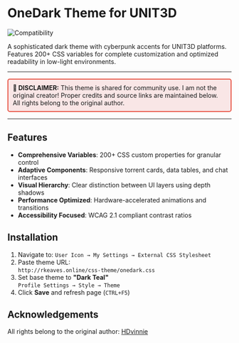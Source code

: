 # OneDark Theme for UNIT3D 

![Compatibility](https://img.shields.io/badge/Platform-UNIT3D-darkcyan)

A sophisticated dark theme with cyberpunk accents for UNIT3D platforms. Features 200+ CSS variables for complete customization and optimized readability in low-light environments.

---

<div style="border: 2px solid #e74c3c; background-color: #f9e6e6; padding: 10px; border-radius: 5px; margin: 15px 0;">
  <strong>📢 DISCLAIMER:</strong> This theme is shared for community use. I am not the original creator! Proper credits and source links are maintained below. All rights belong to the original author.
</div>


---

## Features

- **Comprehensive Variables**: 200+ CSS custom properties for granular control
- **Adaptive Components**: Responsive torrent cards, data tables, and chat interfaces
- **Visual Hierarchy**: Clear distinction between UI layers using depth shadows
- **Performance Optimized**: Hardware-accelerated animations and transitions
- **Accessibility Focused**: WCAG 2.1 compliant contrast ratios

## Installation

1. Navigate to: `User Icon → My Settings → External CSS Stylesheet`
2. Paste theme URL:  
   `http://rkeaves.online/css-theme/onedark.css`
3. Set base theme to **"Dark Teal"**  
   `Profile Settings → Style → Theme`
4. Click **Save** and refresh page (`CTRL+F5`)


## Acknowledgements

All rights belong to the original author: [HDvinnie](https://github.com/hdvinnie)
